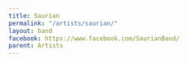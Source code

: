 ```yaml
---
title: Saurian
permalink: "/artists/saurian/"
layout: band
facebook: https://www.facebook.com/SaurianBand/
parent: Artists
---
```

